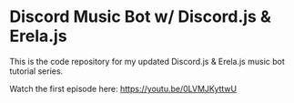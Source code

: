 # Discord Music Bot w/ Discord.js & Erela.js

This is the code repository for my updated Discord.js & Erela.js music bot tutorial series.

Watch the first episode here: https://youtu.be/0LVMJKyttwU
